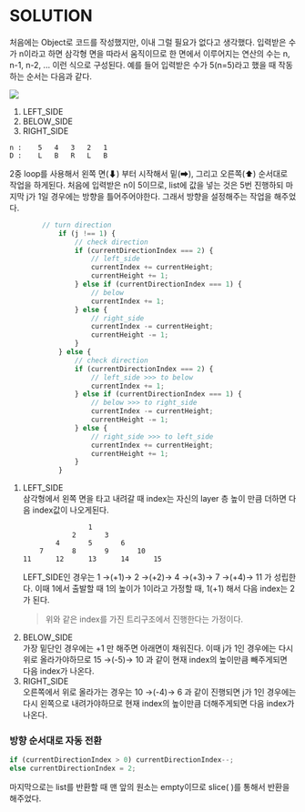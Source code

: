 # SOLUTION

처음에는 Object로 코드를 작성했지만, 이내 그럴 필요가 없다고 생각했다. 입력받은 수가 n이라고 하면 삼각형 면을 따라서 움직이므로 한 면에서 이루어지는 연산의 수는 n, n-1, n-2, ... 이런 식으로 구성된다. 예를 들어 입력받은 수가 5(n=5)라고 했을 때 작동하는 순서는 다음과 같다.

[![](https://mermaid.ink/img/eyJjb2RlIjoiZ3JhcGggVERcbiAgICBTVEFSVCAtLT4gfGkgPSBufCBMT09QXG4gICAgTE9PUCAtLT4gfGogPSBpfCBTVUJfTE9PUFxuICAgIFNVQl9MT09QIC0tPiB8XCJsaXN0W2N1cnJlbnRJbmRleCArIDFdID0gY3VycmVudENvdW50XCJ8IENIRUNLKENIRUNLIERJUkVDVElPTilcbiAgICBDSEVDSyAtLT4gTEVGVF9TSURFIFxuICAgIENIRUNLIC0tPiBCRUxPV19TSURFXG4gICAgQ0hFQ0sgLS0-IFJJR0hUX1NJREVcbiAgICBMRUZUX1NJREUgLS0-IFNFVFxuICAgIEJFTE9XX1NJREUgLS0-IFNFVFxuICAgIFJJR0hUX1NJREUgLS0-IFNFVFxuICAgIFNFVCAtLT4gU1VCX0xPT1BfRihDSEVDSyBTVUJfTE9PUClcbiAgICBTVUJfTE9PUF9GIC0tPiB8aiAtIDF8IFNVQl9MT09QXG4gICAgU1VCX0xPT1BfRiAtLT4gU1VCX0xPT1BfRE9ORVxuICAgIFNVQl9MT09QX0RPTkUgLS0-IHxpIC0gMXwgTE9PUFxuICAgIFNVQl9MT09QX0RPTkUgLS0-IExPT1BfRE9ORSBcbiAgICBMT09QX0RPTkUgLS0-IHJldHVybiIsIm1lcm1haWQiOnsidGhlbWUiOiJkZWZhdWx0In0sInVwZGF0ZUVkaXRvciI6ZmFsc2V9)](https://mermaid-js.github.io/mermaid-live-editor/#/edit/eyJjb2RlIjoiZ3JhcGggVERcbiAgICBTVEFSVCAtLT4gfGkgPSBufCBMT09QXG4gICAgTE9PUCAtLT4gfGogPSBpfCBTVUJfTE9PUFxuICAgIFNVQl9MT09QIC0tPiB8XCJsaXN0W2N1cnJlbnRJbmRleCArIDFdID0gY3VycmVudENvdW50XCJ8IENIRUNLKENIRUNLIERJUkVDVElPTilcbiAgICBDSEVDSyAtLT4gTEVGVF9TSURFIFxuICAgIENIRUNLIC0tPiBCRUxPV19TSURFXG4gICAgQ0hFQ0sgLS0-IFJJR0hUX1NJREVcbiAgICBMRUZUX1NJREUgLS0-IFNFVFxuICAgIEJFTE9XX1NJREUgLS0-IFNFVFxuICAgIFJJR0hUX1NJREUgLS0-IFNFVFxuICAgIFNFVCAtLT4gU1VCX0xPT1BfRihDSEVDSyBTVUJfTE9PUClcbiAgICBTVUJfTE9PUF9GIC0tPiB8aiAtIDF8IFNVQl9MT09QXG4gICAgU1VCX0xPT1BfRiAtLT4gU1VCX0xPT1BfRE9ORVxuICAgIFNVQl9MT09QX0RPTkUgLS0-IHxpIC0gMXwgTE9PUFxuICAgIFNVQl9MT09QX0RPTkUgLS0-IExPT1BfRE9ORSBcbiAgICBMT09QX0RPTkUgLS0-IHJldHVybiIsIm1lcm1haWQiOnsidGhlbWUiOiJkZWZhdWx0In0sInVwZGF0ZUVkaXRvciI6ZmFsc2V9)


1) LEFT_SIDE
2) BELOW_SIDE
3) RIGHT_SIDE

```
n :    5   4   3   2   1
D :    L   B   R   L   B
```

2중 loop를 사용해서 왼쪽 면(⬇) 부터 시작해서 밑(➡), 그리고 오른쪽(⬆) 순서대로 작업을 하게된다. 처음에 입력받은 n이 5이므로, list에 값을 넣는 것은 5번 진행하되 마지막 j가 1일 경우에는 방향을 틀어주어야한다. 그래서 방향을 설정해주는 작업을 해주었다. 

```js
        // turn direction
            if (j !== 1) {
                // check direction
                if (currentDirectionIndex === 2) {
                    // left_side
                    currentIndex += currentHeight;
                    currentHeight += 1;
                } else if (currentDirectionIndex === 1) {
                    // below
                    currentIndex += 1;
                } else {
                    // right_side
                    currentIndex -= currentHeight;
                    currentHeight -= 1;
                }
            } else {
                // check direction
                if (currentDirectionIndex === 2) {
                    // left_side >>> to below
                    currentIndex += 1;
                } else if (currentDirectionIndex === 1) {
                    // below >>> to right_side
                    currentIndex -= currentHeight;
                    currentHeight -= 1;
                } else {
                    // right_side >>> to left_side
                    currentIndex += currentHeight;
                    currentHeight += 1;
                }
            }
```

1) LEFT_SIDE<br>
    삼각형에서 왼쪽 면을 타고 내려갈 때 index는 자신의 layer 층 높이 만큼 더하면 다음 index값이 나오게된다.
    ```
                    1
                2       3
            4       5       6
        7       8       9       10
    11      12      13      14      15
    ```
    LEFT_SIDE인 경우는 1 →(+1)→ 2 →(+2)→ 4 →(+3)→ 7 →(+4)→ 11 가 성립한다. 이때 1에서 출발할 때 1의 높이가 1이라고 가정할 때, 1(+1) 해서 다음 index는 2가 된다. 
    > 위와 같은 index를 가진 트리구조에서 진행한다는 가정이다. 
2) BELOW_SIDE<br>
    가장 밑단인 경우에는 +1 만 해주면 아래면이 채워진다. 이때 j가 1인 경우에는 다시 위로 올라가야하므로 15 →(-5)→ 10 과 같이 현재 index의 높이만큼 빼주게되면 다음 index가 나온다. 
3) RIGHT_SIDE<br>
    오른쪽에서 위로 올라가는 경우는 10 →(-4)→ 6 과 같이 진행되면 j가 1인 경우에는 다시 왼쪽으로 내려가야하므로 현재 index의 높이만큼 더해주게되면 다음 index가 나온다. 

### 방향 순서대로 자동 전환
```js
if (currentDirectionIndex > 0) currentDirectionIndex--;
else currentDirectionIndex = 2;
```

마지막으로는 list를 반환할 때 맨 앞의 원소는 empty이므로 slice( )를 통해서 반환을 해주었다. 